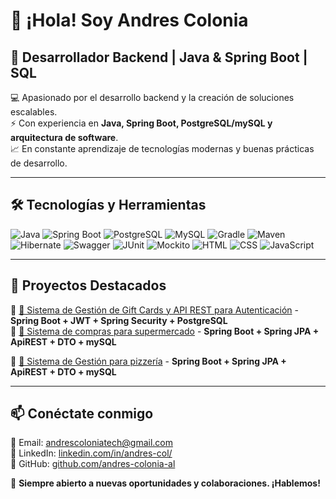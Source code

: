 # 👋 ¡Hola! Soy **Andres Colonia**  
## 🚀 Desarrollador Backend | Java & Spring Boot | SQL 

💻 Apasionado por el desarrollo backend y la creación de soluciones escalables.  
⚡ Con experiencia en **Java, Spring Boot, PostgreSQL/mySQL y arquitectura de software**.  
📈 En constante aprendizaje de tecnologías modernas y buenas prácticas de desarrollo.  

---

## 🛠️ **Tecnologías y Herramientas**  
![Java](https://img.shields.io/badge/Java-ED8B00?style=for-the-badge&logo=java&logoColor=white)
![Spring Boot](https://img.shields.io/badge/Spring_Boot-6DB33F?style=for-the-badge&logo=spring-boot&logoColor=white)
![PostgreSQL](https://img.shields.io/badge/PostgreSQL-316192?style=for-the-badge&logo=postgresql&logoColor=white)
![MySQL](https://img.shields.io/badge/MySQL-4479A1?style=for-the-badge&logo=mysql&logoColor=white)
![Gradle](https://img.shields.io/badge/Gradle-02303A?style=for-the-badge&logo=gradle&logoColor=white)
![Maven](https://img.shields.io/badge/Maven-C71A36?style=for-the-badge&logo=apache-maven&logoColor=white)
![Hibernate](https://img.shields.io/badge/Hibernate-59666C?style=for-the-badge&logo=hibernate&logoColor=white)
![Swagger](https://img.shields.io/badge/Swagger-85EA2D?style=for-the-badge&logo=swagger&logoColor=black)
![JUnit](https://img.shields.io/badge/JUnit-25A162?style=for-the-badge&logo=junit5&logoColor=white)
![Mockito](https://img.shields.io/badge/Mockito-5A5A5A?style=for-the-badge&logo=mockito&logoColor=white)
![HTML](https://img.shields.io/badge/HTML-E34F26?style=for-the-badge&logo=html5&logoColor=white)
![CSS](https://img.shields.io/badge/CSS-1572B6?style=for-the-badge&logo=css3&logoColor=white)
![JavaScript](https://img.shields.io/badge/JavaScript-F7DF1E?style=for-the-badge&logo=javascript&logoColor=black)

---

## 🚀 **Proyectos Destacados**  
🔹 [📌 Sistema de Gestión de Gift Cards y API REST para Autenticación](https://github.com/andres-colonia-al/proyecto-monolitico) - **Spring Boot + JWT + Spring Security + PostgreSQL**  
🔹 [📌 Sistema de compras para supermercado](https://github.com/andres-colonia-al/market-spring) - **Spring Boot + Spring JPA + ApiREST + DTO + mySQL** 

🔹 [📌 Sistema de Gestión para pizzería](https://github.com/andres-colonia-al/pizzeria) - **Spring Boot + Spring JPA + ApiREST + DTO + mySQL**   

---

## 📫 **Conéctate conmigo**  
📧 Email: [andrescoloniatech@gmail.com](mailto:andrescoloniatech@gmail.com)  
💼 LinkedIn: [linkedin.com/in/andres-col/](https://www.linkedin.com/in/andres-col/)  
🐙 GitHub: [github.com/andres-colonia-al](https://github.com/andres-colonia-al)  

🚀 **Siempre abierto a nuevas oportunidades y colaboraciones. ¡Hablemos!**  
